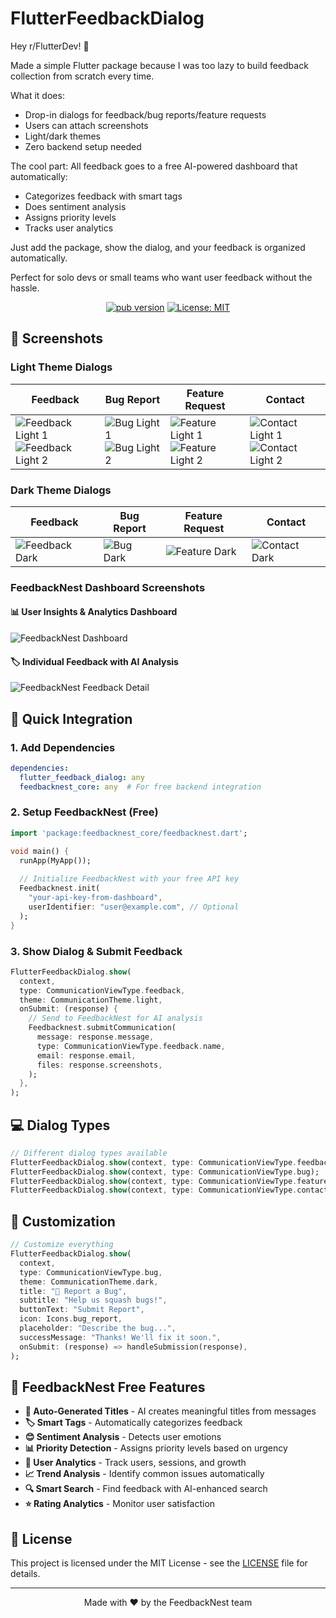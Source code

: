 # FlutterFeedbackDialog

Hey r/FlutterDev! 👋

Made a simple Flutter package because I was too lazy to build feedback collection from scratch every time.

What it does:
- Drop-in dialogs for feedback/bug reports/feature requests
- Users can attach screenshots
- Light/dark themes
- Zero backend setup needed

The cool part: All feedback goes to a free AI-powered dashboard that automatically:
- Categorizes feedback with smart tags
- Does sentiment analysis
- Assigns priority levels
- Tracks user analytics

Just add the package, show the dialog, and your feedback is organized automatically.

Perfect for solo devs or small teams who want user feedback without the hassle.

<div align="center">

[![pub version](https://img.shields.io/pub/v/flutter_feedback_dialog.svg)](https://pub.dev/packages/flutter_feedback_dialog)
[![License: MIT](https://img.shields.io/badge/License-MIT-yellow.svg)](https://opensource.org/licenses/MIT)

</div>

## 📸 Screenshots

### Light Theme Dialogs
| Feedback | Bug Report | Feature Request | Contact |
|----------|------------|-----------------|---------|
| ![Feedback Light 1](screenshots/feedback_1_light.png)<br/>![Feedback Light 2](screenshots/feedback_2_light.png) | ![Bug Light 1](screenshots/bug_1_light.png)<br/>![Bug Light 2](screenshots/bug_2_light.png) | ![Feature Light 1](screenshots/feature_1_light.png)<br/>![Feature Light 2](screenshots/feature_2_light.png) | ![Contact Light 1](screenshots/contact_1_light.png)<br/>![Contact Light 2](screenshots/contact_2_light.png) |

### Dark Theme Dialogs
| Feedback | Bug Report | Feature Request | Contact |
|----------|------------|-----------------|---------|
| ![Feedback Dark](screenshots/feedback_dark.png) | ![Bug Dark](screenshots/bug_dark.png) | ![Feature Dark](screenshots/feature_dark.png) | ![Contact Dark](screenshots/contact_dark.png) |

### FeedbackNest Dashboard Screenshots

#### 📊 User Insights & Analytics Dashboard
![FeedbackNest Dashboard](screenshots/feedbacknest_dashboard.jpg)

#### 🏷️ Individual Feedback with AI Analysis
![FeedbackNest Feedback Detail](screenshots/feedbacknest_feedback.jpg)

## 🚀 Quick Integration

### 1. Add Dependencies

```yaml
dependencies:
  flutter_feedback_dialog: any
  feedbacknest_core: any  # For free backend integration
```

### 2. Setup FeedbackNest (Free)

```dart
import 'package:feedbacknest_core/feedbacknest.dart';

void main() {
  runApp(MyApp());
  
  // Initialize FeedbackNest with your free API key
  Feedbacknest.init(
    "your-api-key-from-dashboard",
    userIdentifier: "user@example.com", // Optional
  );
}
```

### 3. Show Dialog & Submit Feedback

```dart
FlutterFeedbackDialog.show(
  context,
  type: CommunicationViewType.feedback,
  theme: CommunicationTheme.light,
  onSubmit: (response) {
    // Send to FeedbackNest for AI analysis
    Feedbacknest.submitCommunication(
      message: response.message,
      type: CommunicationViewType.feedback.name,
      email: response.email,
      files: response.screenshots,
    );
  },
);
```

## 💻 Dialog Types

```dart
// Different dialog types available
FlutterFeedbackDialog.show(context, type: CommunicationViewType.feedback);
FlutterFeedbackDialog.show(context, type: CommunicationViewType.bug);
FlutterFeedbackDialog.show(context, type: CommunicationViewType.featureRequest);
FlutterFeedbackDialog.show(context, type: CommunicationViewType.contact);
```

## 🎨 Customization

```dart
// Customize everything
FlutterFeedbackDialog.show(
  context,
  type: CommunicationViewType.bug,
  theme: CommunicationTheme.dark,
  title: "🐛 Report a Bug",
  subtitle: "Help us squash bugs!",
  buttonText: "Submit Report",
  icon: Icons.bug_report,
  placeholder: "Describe the bug...",
  successMessage: "Thanks! We'll fix it soon.",
  onSubmit: (response) => handleSubmission(response),
);
```

## 🤖 FeedbackNest Free Features

- **🎯 Auto-Generated Titles** - AI creates meaningful titles from messages
- **🏷️ Smart Tags** - Automatically categorizes feedback
- **😊 Sentiment Analysis** - Detects user emotions
- **📊 Priority Detection** - Assigns priority levels based on urgency
- **👥 User Analytics** - Track users, sessions, and growth
- **📈 Trend Analysis** - Identify common issues automatically
- **🔍 Smart Search** - Find feedback with AI-enhanced search
- **⭐ Rating Analytics** - Monitor user satisfaction

## 📄 License

This project is licensed under the MIT License - see the [LICENSE](LICENSE) file for details.

---

<div align="center">

Made with ❤️ by the FeedbackNest team

</div>
